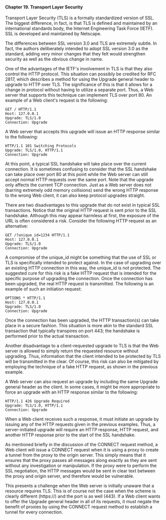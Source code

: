 #### Chapter 19. Transport Layer Security

Transport Layer Security (TLS) is a formally standardized version of SSL. The biggest difference, in fact, is that TLS is defined and maintained by an international standards body, the Internet Engineering Task Force (IETF). SSL is developed and maintained by Netscape.

The differences between SSL version 3.0 and TLS are extremely subtle. In fact, the authors deliberately intended to adopt SSL version 3.0 as the standard, adding very minor changes that they felt would strengthen security as well as the obvious change in name.

One of the advantages of the IETF's involvement in TLS is that they also control the HTTP protocol. This situation can possibly be credited for RFC 2817, which describes a method for using the Upgrade general header to upgrade to HTTP over TLS. The significance of this is that it allows for a change in protocol without having to utilize a separate port. Thus, a Web server that supports this technique can implement TLS over port 80. An example of a Web client's request is the following:

```
GET / HTTP/1.1 
Host: 127.0.0.1 
Upgrade: TLS/1.0 
Connection: Upgrade 
```

A Web server that accepts this upgrade will issue an HTTP response similar to the following:

```
HTTP/1.1 101 Switching Protocols 
Upgrade: TLS/1.0, HTTP/1.1 
Connection: Upgrade 
```

At this point, a typical SSL handshake will take place over the current connection. It is sometimes confusing to consider that the SSL handshake can take place over port 80 at this point while the Web server can still accept normal HTTP requests over the same port. Note that the upgrade only affects the current TCP connection. Just as a Web server does not (barring extremely odd memory collisions) send the wrong HTTP response to the wrong Web client, it can also keep protocol upgrades straight.

There are two disadvantages to this upgrade that do not exist in typical SSL transactions. Notice that the original HTTP request is sent prior to the SSL handshake. Although this may appear harmless at first, the exposure of the URL is often considered a risk. Consider the following HTTP request as an alternative:

```
GET /?unique_id=1234 HTTP/1.1 
Host: 127.0.0.1 
Upgrade: TLS/1.0 
Connection: Upgrade 
```

A compromise of the unique_id might be something that the use of SSL or TLS is specifically intended to protect against. In the case of upgrading over an existing HTTP connection in this way, the unique_id is not protected. The suggested cure for this risk is a fake HTTP request that is intended for the specific purpose of upgrading the connection. Once the connection has been upgraded, the real HTTP request is transmitted. The following is an example of such an initiation request:

```
OPTIONS * HTTP/1.1 
Host: 127.0.0.1 
Upgrade: TLS/1.0 
Connection: Upgrade 
```

Once the connection has been upgraded, the HTTP transaction(s) can take place in a secure fashion. This situation is more akin to the standard SSL transaction that typically transpires on port 443; the handshake is performed prior to the actual transaction.

Another disadvantage to a client-requested upgrade to TLS is that the Web server is allowed to simply return the requested resource without upgrading. Thus, information that the client intended to be protected by TLS will be transmitted in the clear. Of course, this risk can also be mitigated by employing the technique of a fake HTTP request, as shown in the previous example.

A Web server can also request an upgrade by including the same Upgrade general header as the client. In some cases, it might be more appropriate to force an upgrade with an HTTP response similar to the following:

```
HTTP/1.1 426 Upgrade Required 
Upgrade: TLS/1.0, HTTP/1.1 
Connection: Upgrade 
```

When a Web client receives such a response, it must initiate an upgrade by issuing any of the HTTP requests given in the previous examples. Thus, a server-initiated upgrade will require an HTTP response, HTTP request, and another HTTP response prior to the start of the SSL handshake.

As mentioned briefly in the discussion of the CONNECT request method, a Web client will issue a CONNECT request when it is using a proxy to create a tunnel from the proxy to the origin server. This simply means that it ensures that the proxy passes all messages along exactly as they are sent without any investigation or manipulation. If the proxy were to perform the SSL negotiation, the HTTP messages would be sent in clear text between the proxy and origin server, and therefore would be vulnerable.

This presents a challenge when the Web server is initially unaware that a resource requires TLS. This is of course not the case when the scheme is clearly different (https://) and the port is as well (443). If a Web client wants to offer the Upgrade general header in all of its requests, it must negate the benefit of proxies by using the CONNECT request method to establish a tunnel for every connection.